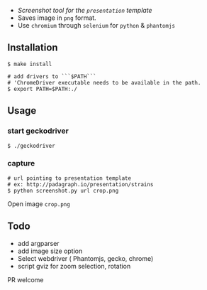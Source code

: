 

*  *Screenshot tool for the ```presentation``` template*
*  Saves image in ```png``` format.
*  Use ```chromium``` through ```selenium``` for ```python``` & ```phantomjs```

## Installation

    $ make install
    
    # add drivers to ```$PATH```
    # 'ChromeDriver executable needs to be available in the path.
    $ export PATH=$PATH:./

## Usage  
        
### start geckodriver   
   
    $ ./geckodriver

### capture

    # url pointing to presentation template
    # ex: http://padagraph.io/presentation/strains
    $ python screenshot.py url crop.png


Open image ```crop.png```


## Todo

* add argparser
* add image size option 
* Select webdriver ( Phantomjs, gecko, chrome)
* script gviz for zoom selection, rotation  

PR welcome 
